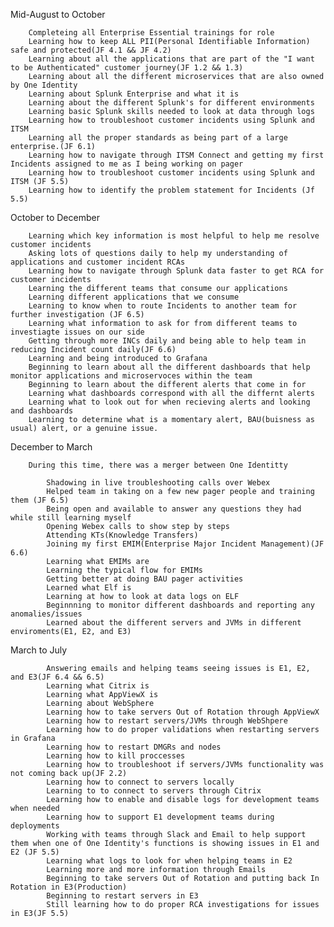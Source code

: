 
Mid-August to October

        Completeing all Enterprise Essential trainings for role 
        Learning how to keep ALL PII(Personal Identifiable Information) safe and protected(JF 4.1 && JF 4.2)
        Learning about all the applications that are part of the "I want to be Authenticated" customer journey(JF 1.2 && 1.3)
        Learning about all the different microservices that are also owned by One Identity 
        Learning about Splunk Enterprise and what it is 
        Learning about the different Splunk's for different environments 
        Learning basic Splunk skills needed to look at data through logs
        Learning how to troubleshoot customer incidents using Splunk and ITSM 
        Learning all the proper standards as being part of a large enterprise.(JF 6.1)
        Learning how to navigate through ITSM Connect and getting my first Incidents assigned to me as I being working on pager
        Learning how to troubleshoot customer incidents using Splunk and ITSM (JF 5.5)
        Learning how to identify the problem statement for Incidents (Jf 5.5)


October to December 


        Learning which key information is most helpful to help me resolve customer incidents 
        Asking lots of questions daily to help my understanding of applications and customer incident RCAs 
        Learning how to navigate through Splunk data faster to get RCA for customer incidents 
        Learning the different teams that consume our applications
        Learning different applications that we consume
        Learning to know when to route Incidents to another team for further investigation (JF 6.5)
        Learning what information to ask for from different teams to investiagte issues on our side 
        Getting through more INCs daily and being able to help team in reducing Incident count daily(JF 6.6)
        Learning and being introduced to Grafana
        Beginning to learn about all the different dashboards that help monitor applications and microservoces within the team 
        Beginning to learn about the different alerts that come in for
        Learning what dashboards correspond with all the differnt alerts 
        Learning what to look out for when recieving alerts and looking and dashboards
        Learning to determine what is a momentary alert, BAU(buisness as usual) alert, or a genuine issue.


December to March 

        During this time, there was a merger between One Identitty 

            Shadowing in live troubleshooting calls over Webex
            Helped team in taking on a few new pager people and training them (JF 6.5)
            Being open and available to answer any questions they had while still learning myself 
            Opening Webex calls to show step by steps 
            Attending KTs(Knowledge Transfers)
            Joining my first EMIM(Enterprise Major Incident Management)(JF 6.6)
            Learning what EMIMs are 
            Learning the typical flow for EMIMs 
            Getting better at doing BAU pager activities 
            Learned what Elf is 
            Learning at how to look at data logs on ELF
            Beginnning to monitor different dashboards and reporting any anomalies/issues
            Learned about the different servers and JVMs in different enviroments(E1, E2, and E3)
            


March to July

            Answering emails and helping teams seeing issues is E1, E2, and E3(JF 6.4 && 6.5)
            Learning what Citrix is 
            Learning what AppViewX is 
            Learning about WebSphere 
            Learning how to take servers Out of Rotation through AppViewX
            Learning how to restart servers/JVMs through WebShpere 
            Learning how to do proper validations when restarting servers in Grafana 
            Learning how to restart DMGRs and nodes
            Learning how to kill proccesses 
            Learning how to troubleshoot if servers/JVMs functionality was not coming back up(JF 2.2)
            Learning how to connect to servers locally 
            Learning to to connect to servers through Citrix 
            Learning how to enable and disable logs for development teams when needed
            Learning how to support E1 development teams during deployments 
            Working with teams through Slack and Email to help support them when one of One Identity's functions is showing issues in E1 and E2 (JF 5.5)
            Learning what logs to look for when helping teams in E2 
            Learning more and more information through Emails
            Beginning to take servers Out of Rotation and putting back In Rotation in E3(Production)
            Beginning to restart servers in E3
            Still learning how to do proper RCA investigations for issues in E3(JF 5.5)



            
            

